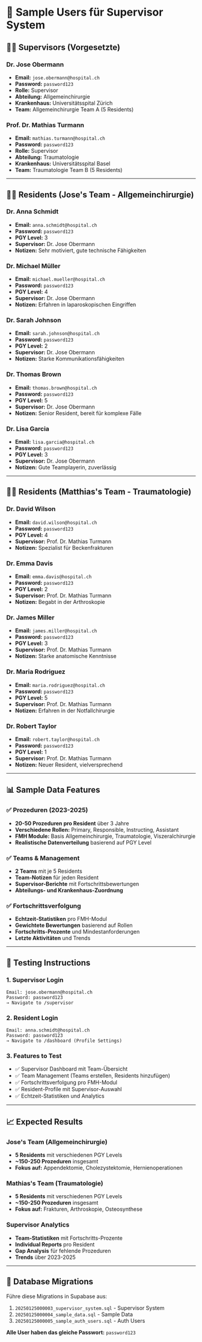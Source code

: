 # 🏥 Sample Users für Supervisor System

## 👨‍⚕️ **Supervisors (Vorgesetzte)**

### Dr. Jose Obermann
- **Email:** `jose.obermann@hospital.ch`
- **Password:** `password123`
- **Rolle:** Supervisor
- **Abteilung:** Allgemeinchirurgie
- **Krankenhaus:** Universitätsspital Zürich
- **Team:** Allgemeinchirurgie Team A (5 Residents)

### Prof. Dr. Mathias Turmann
- **Email:** `mathias.turmann@hospital.ch`
- **Password:** `password123`
- **Rolle:** Supervisor
- **Abteilung:** Traumatologie
- **Krankenhaus:** Universitätsspital Basel
- **Team:** Traumatologie Team B (5 Residents)

---

## 👩‍⚕️ **Residents (Jose's Team - Allgemeinchirurgie)**

### Dr. Anna Schmidt
- **Email:** `anna.schmidt@hospital.ch`
- **Password:** `password123`
- **PGY Level:** 3
- **Supervisor:** Dr. Jose Obermann
- **Notizen:** Sehr motiviert, gute technische Fähigkeiten

### Dr. Michael Müller
- **Email:** `michael.mueller@hospital.ch`
- **Password:** `password123`
- **PGY Level:** 4
- **Supervisor:** Dr. Jose Obermann
- **Notizen:** Erfahren in laparoskopischen Eingriffen

### Dr. Sarah Johnson
- **Email:** `sarah.johnson@hospital.ch`
- **Password:** `password123`
- **PGY Level:** 2
- **Supervisor:** Dr. Jose Obermann
- **Notizen:** Starke Kommunikationsfähigkeiten

### Dr. Thomas Brown
- **Email:** `thomas.brown@hospital.ch`
- **Password:** `password123`
- **PGY Level:** 5
- **Supervisor:** Dr. Jose Obermann
- **Notizen:** Senior Resident, bereit für komplexe Fälle

### Dr. Lisa Garcia
- **Email:** `lisa.garcia@hospital.ch`
- **Password:** `password123`
- **PGY Level:** 3
- **Supervisor:** Dr. Jose Obermann
- **Notizen:** Gute Teamplayerin, zuverlässig

---

## 👨‍⚕️ **Residents (Matthias's Team - Traumatologie)**

### Dr. David Wilson
- **Email:** `david.wilson@hospital.ch`
- **Password:** `password123`
- **PGY Level:** 4
- **Supervisor:** Prof. Dr. Mathias Turmann
- **Notizen:** Spezialist für Beckenfrakturen

### Dr. Emma Davis
- **Email:** `emma.davis@hospital.ch`
- **Password:** `password123`
- **PGY Level:** 2
- **Supervisor:** Prof. Dr. Mathias Turmann
- **Notizen:** Begabt in der Arthroskopie

### Dr. James Miller
- **Email:** `james.miller@hospital.ch`
- **Password:** `password123`
- **PGY Level:** 3
- **Supervisor:** Prof. Dr. Mathias Turmann
- **Notizen:** Starke anatomische Kenntnisse

### Dr. Maria Rodriguez
- **Email:** `maria.rodriguez@hospital.ch`
- **Password:** `password123`
- **PGY Level:** 5
- **Supervisor:** Prof. Dr. Mathias Turmann
- **Notizen:** Erfahren in der Notfallchirurgie

### Dr. Robert Taylor
- **Email:** `robert.taylor@hospital.ch`
- **Password:** `password123`
- **PGY Level:** 1
- **Supervisor:** Prof. Dr. Mathias Turmann
- **Notizen:** Neuer Resident, vielversprechend

---

## 📊 **Sample Data Features**

### ✅ **Prozeduren (2023-2025)**
- **20-50 Prozeduren pro Resident** über 3 Jahre
- **Verschiedene Rollen:** Primary, Responsible, Instructing, Assistant
- **FMH Module:** Basis Allgemeinchirurgie, Traumatologie, Viszeralchirurgie
- **Realistische Datenverteilung** basierend auf PGY Level

### ✅ **Teams & Management**
- **2 Teams** mit je 5 Residents
- **Team-Notizen** für jeden Resident
- **Supervisor-Berichte** mit Fortschrittsbewertungen
- **Abteilungs- und Krankenhaus-Zuordnung**

### ✅ **Fortschrittsverfolgung**
- **Echtzeit-Statistiken** pro FMH-Modul
- **Gewichtete Bewertungen** basierend auf Rollen
- **Fortschritts-Prozente** und Mindestanforderungen
- **Letzte Aktivitäten** und Trends

---

## 🚀 **Testing Instructions**

### 1. **Supervisor Login**
```
Email: jose.obermann@hospital.ch
Password: password123
→ Navigate to /supervisor
```

### 2. **Resident Login**
```
Email: anna.schmidt@hospital.ch
Password: password123
→ Navigate to /dashboard (Profile Settings)
```

### 3. **Features to Test**
- ✅ Supervisor Dashboard mit Team-Übersicht
- ✅ Team Management (Teams erstellen, Residents hinzufügen)
- ✅ Fortschrittsverfolgung pro FMH-Modul
- ✅ Resident-Profile mit Supervisor-Auswahl
- ✅ Echtzeit-Statistiken und Analytics

---

## 📈 **Expected Results**

### **Jose's Team (Allgemeinchirurgie)**
- **5 Residents** mit verschiedenen PGY Levels
- **~150-250 Prozeduren** insgesamt
- **Fokus auf:** Appendektomie, Cholezystektomie, Hernienoperationen

### **Mathias's Team (Traumatologie)**
- **5 Residents** mit verschiedenen PGY Levels
- **~150-250 Prozeduren** insgesamt
- **Fokus auf:** Frakturen, Arthroskopie, Osteosynthese

### **Supervisor Analytics**
- **Team-Statistiken** mit Fortschritts-Prozente
- **Individual Reports** pro Resident
- **Gap Analysis** für fehlende Prozeduren
- **Trends** über 2023-2025

---

## 🔧 **Database Migrations**

Führe diese Migrations in Supabase aus:
1. `20250125000003_supervisor_system.sql` - Supervisor System
2. `20250125000004_sample_data.sql` - Sample Data
3. `20250125000005_sample_auth_users.sql` - Auth Users

**Alle User haben das gleiche Passwort:** `password123`
